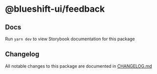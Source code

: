# @blueshift-ui/feedback

## Docs

Run `yarn dev` to view Storybook documentation for this package

## Changelog

All notable changes to this package are documented in [CHANGELOG.md](./CHANGELOG.md)